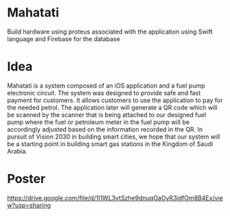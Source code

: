 # Mahatati
Build hardware using proteus associated with the application using Swift language and Firebase for the database
# Idea
Mahatati is a system composed of an iOS application and a fuel pump electronic circuit. The system was designed to provide safe and fast payment for customers. It allows customers to use the application to pay for the needed petrol. The application later will generate a QR code which will be scanned by the scanner that is being attached to our designed fuel pump where the fuel or petroleum meter in the fuel pump will be accordingly adjusted based on the information recorded in the QR. In pursuit of Vision 2030 in building smart cities, we hope that our system will be a starting point in building smart gas stations in the Kingdom of Saudi Arabia.
# Poster
https://drive.google.com/file/d/1I1WL3vtSzhe9dnuqOaOyR3idfOm8B4Ex/view?usp=sharing
